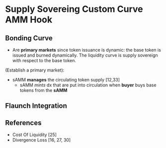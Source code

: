 # Supply Sovereing Custom Curve AMM Hook

## Bonding Curve 

- Are **primary markets** since token issuance is dynamic: the base token is issued and burned dynamically. The liquidity curve is supply sovereign with respect to the base token. 



(Establish a primary market):

  - sAMM **manages** the circulating token supply [12,33]
    - sAMM *mints* dx that are put into circulation when **buyer** buys base tokens from the **sAMM**


## Flaunch Integration





## References

- Cost Of Liquidity [25]
- Divergence Loss [16, 27, 30]


